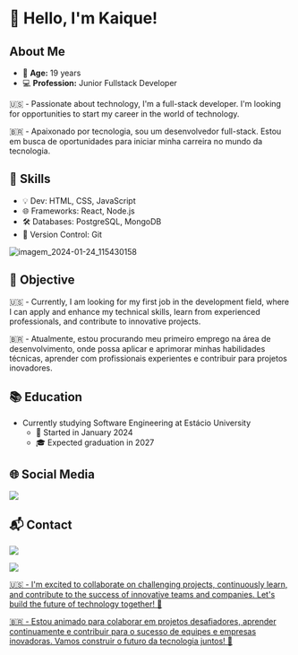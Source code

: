 # 👋 Hello, I'm Kaique!

## About Me
- 🎂 **Age:** 19 years
- 💻 **Profession:** Junior Fullstack Developer
  
🇺🇸 - Passionate about technology, I'm a full-stack developer. I'm looking for opportunities to start my career in the world of technology.

🇧🇷 - Apaixonado por tecnologia, sou um desenvolvedor full-stack. Estou em busca de oportunidades para iniciar minha carreira no mundo da tecnologia.

## 🚀 Skills
- 💡 Dev: HTML, CSS, JavaScript
- 🌐 Frameworks: React, Node.js
- 🛠️ Databases: PostgreSQL, MongoDB
- 🔄 Version Control: Git

![imagem_2024-01-24_115430158](https://github.com/kbruneto/kbruneto/assets/157076147/fc944226-ca1f-4664-b2f0-16c81540ba9b)

## 💼 Objective
🇺🇸 - Currently, I am looking for my first job in the development field, where I can apply and enhance my technical skills, learn from experienced professionals, and contribute to innovative projects.

🇧🇷 - Atualmente, estou procurando meu primeiro emprego na área de desenvolvimento, onde possa aplicar e aprimorar minhas habilidades técnicas, aprender com profissionais experientes e contribuir para projetos inovadores.

## 📚 Education
- Currently studying Software Engineering at Estácio University
  - 📅 Started in January 2024
  - 🎓 Expected graduation in 2027

## 🌐 Social Media
<a href="https://www.linkedin.com/in/kaique-roberto-bruneto-duarte-5b54ab23b/" target="_blank"><img src="https://img.shields.io/badge/LinkedIn-0077B5?style=for-the-badge&logo=linkedin&logoColor=white"><a/>

## 📬 Contact
<a href="mailto:hizztxt@gmail.com" target="_blank"><img src="https://img.shields.io/badge/Gmail-D14836?style=for-the-badge&logo=gmail&logoColor=white"><a/>

<a href="https://api.whatsapp.com/send/?phone=11953874693&text&type=phone_number&app_absent=0" target="_blank"><img src="https://img.shields.io/badge/WhatsApp-25D366?style=for-the-badge&logo=whatsapp&logoColor=white">

🇺🇸 - I'm excited to collaborate on challenging projects, continuously learn, and contribute to the success of innovative teams and companies. Let's build the future of technology together! 🚀

🇧🇷 - Estou animado para colaborar em projetos desafiadores, aprender continuamente e contribuir para o sucesso de equipes e empresas inovadoras. Vamos construir o futuro da tecnologia juntos! 🚀
